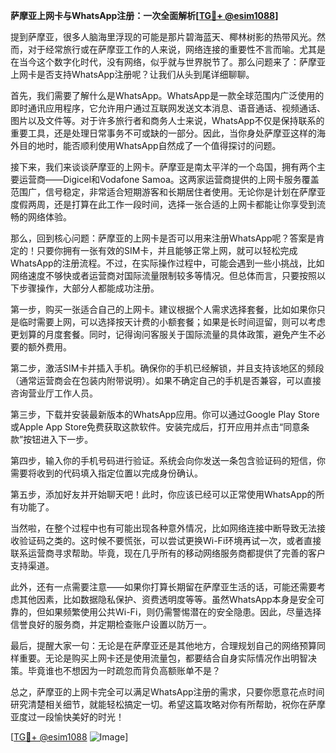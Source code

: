 **萨摩亚上网卡与WhatsApp注册：一次全面解析[[TG💪+ @esim1088](https://t.me/s/esim1088)]**

提到萨摩亚，很多人脑海里浮现的可能是那片碧海蓝天、椰林树影的热带风光。然而，对于经常旅行或在萨摩亚工作的人来说，网络连接的重要性不言而喻。尤其是在当今这个数字化时代，没有网络，似乎就与世界脱节了。那么问题来了：萨摩亚上网卡是否支持WhatsApp注册呢？让我们从头到尾详细聊聊。

首先，我们需要了解什么是WhatsApp。WhatsApp是一款全球范围内广泛使用的即时通讯应用程序，它允许用户通过互联网发送文本消息、语音通话、视频通话、图片以及文件等。对于许多旅行者和商务人士来说，WhatsApp不仅是保持联系的重要工具，还是处理日常事务不可或缺的一部分。因此，当你身处萨摩亚这样的海外目的地时，能否顺利使用WhatsApp自然成了一个值得探讨的问题。

接下来，我们来谈谈萨摩亚的上网卡。萨摩亚是南太平洋的一个岛国，拥有两个主要运营商——Digicel和Vodafone Samoa。这两家运营商提供的上网卡服务覆盖范围广，信号稳定，非常适合短期游客和长期居住者使用。无论你是计划在萨摩亚度假两周，还是打算在此工作一段时间，选择一张合适的上网卡都能让你享受到流畅的网络体验。

那么，回到核心问题：萨摩亚的上网卡是否可以用来注册WhatsApp呢？答案是肯定的！只要你拥有一张有效的SIM卡，并且能够正常上网，就可以轻松完成WhatsApp的注册流程。不过，在实际操作过程中，可能会遇到一些小挑战，比如网络速度不够快或者运营商对国际流量限制较多等情况。但总体而言，只要按照以下步骤操作，大部分人都能成功注册。

第一步，购买一张适合自己的上网卡。建议根据个人需求选择套餐，比如如果你只是临时需要上网，可以选择按天计费的小额套餐；如果是长时间逗留，则可以考虑更划算的月度套餐。同时，记得询问客服关于国际流量的具体政策，避免产生不必要的额外费用。

第二步，激活SIM卡并插入手机。确保你的手机已经解锁，并且支持该地区的频段（通常运营商会在包装内附带说明）。如果不确定自己的手机是否兼容，可以直接咨询营业厅工作人员。

第三步，下载并安装最新版本的WhatsApp应用。你可以通过Google Play Store或Apple App Store免费获取这款软件。安装完成后，打开应用并点击“同意条款”按钮进入下一步。

第四步，输入你的手机号码进行验证。系统会向你发送一条包含验证码的短信，你需要将收到的代码填入指定位置以完成身份确认。

第五步，添加好友并开始聊天吧！此时，你应该已经可以正常使用WhatsApp的所有功能了。

当然啦，在整个过程中也有可能出现各种意外情况，比如网络连接中断导致无法接收验证码之类的。这时候不要慌张，可以尝试更换Wi-Fi环境再试一次，或者直接联系运营商寻求帮助。毕竟，现在几乎所有的移动网络服务商都提供了完善的客户支持渠道。

此外，还有一点需要注意——如果你打算长期留在萨摩亚生活的话，可能还需要考虑其他因素，比如数据隐私保护、资费透明度等等。虽然WhatsApp本身是安全可靠的，但如果频繁使用公共Wi-Fi，则仍需警惕潜在的安全隐患。因此，尽量选择信誉良好的服务商，并定期检查账户设置以防万一。

最后，提醒大家一句：无论是在萨摩亚还是其他地方，合理规划自己的网络预算同样重要。无论是购买上网卡还是使用流量包，都要结合自身实际情况作出明智决策。毕竟谁也不想因为一时疏忽而背负高额账单不是？

总之，萨摩亚的上网卡完全可以满足WhatsApp注册的需求，只要你愿意花点时间研究清楚相关细节，就能轻松搞定一切。希望这篇攻略对你有所帮助，祝你在萨摩亚度过一段愉快美好的时光！

[[TG💪+ @esim1088](https://t.me/s/esim1088) ![Image](https://i.postimg.cc/4NQfJmqS/Snipaste-2025-05-13-00-14-12.png)]